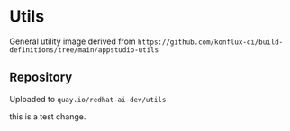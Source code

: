 # Utils

General utility image derived from `https://github.com/konflux-ci/build-definitions/tree/main/appstudio-utils`

## Repository

Uploaded to `quay.io/redhat-ai-dev/utils`

this is a test change.